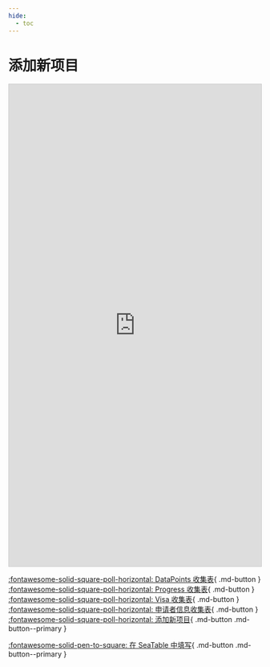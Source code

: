 ```yaml
---
hide:
  - toc
---
```


# 添加新项目

<iframe className="dtable-embed" src="https://cloud.seatable.cn/dtable/forms/8e2f99c4-6d02-476b-bf83-dd6b8b1477b5/" frameBorder="0" width="100%" height="960" style="background: transparent; border: 1px solid #ccc;"></iframe>

[:fontawesome-solid-square-poll-horizontal: DataPoints 收集表](newdatapoints.md){ .md-button } [:fontawesome-solid-square-poll-horizontal: Progress 收集表](newprogress.md){ .md-button } [:fontawesome-solid-square-poll-horizontal: Visa 收集表](newvisa.md){ .md-button } [:fontawesome-solid-square-poll-horizontal: 申请者信息收集表](newapplicant.md){ .md-button } [:fontawesome-solid-square-poll-horizontal: 添加新项目](newprogram.md){ .md-button .md-button--primary }

[:fontawesome-solid-pen-to-square: 在 SeaTable 中填写](https://cloud.seatable.cn/dtable/forms/8e2f99c4-6d02-476b-bf83-dd6b8b1477b5/){ .md-button .md-button--primary }
